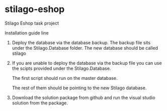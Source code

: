 # stilago-eshop
Stilago Eshop task project

Installation guide line

1.  Deploy the database via the database backup.
    The backup file sits under the Stilago.Database folder. The new database should be called stilago
  
2.  If you are unable to deploy the database via the backup file you can use the scipts provided 
    under the Stilago.Database.
  
    The first script should run on the master database. 
    
    The rest of them should be pointing to the new Stilago database.

3.  Download the solution package from github and run the visual studio solution from the package.


